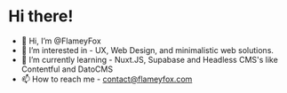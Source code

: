 # Hi there!

- 👋 Hi, I’m @FlameyFox
- 👀 I’m interested in - UX, Web Design, and minimalistic web solutions.
- 🌱 I’m currently learning - Nuxt.JS, Supabase and Headless CMS's like Contentful and DatoCMS
- 📫 How to reach me - [contact@flameyfox.com](https://twitter.com/flamey_fox)

<!---
FlameyFox/FlameyFox is a ✨ special ✨ repository because its `README.md` (this file) appears on your GitHub profile.
You can click the Preview link to take a look at your changes.
--->
